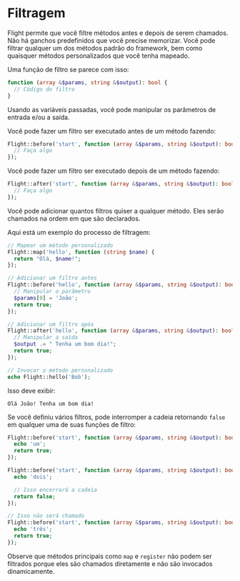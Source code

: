 # Filtragem

Flight permite que você filtre métodos antes e depois de serem chamados. Não há ganchos predefinidos que você precise memorizar. Você pode filtrar qualquer um dos métodos padrão do framework, bem como quaisquer métodos personalizados que você tenha mapeado.

Uma função de filtro se parece com isso:

```php
function (array &$params, string &$output): bool {
  // Código do filtro
}
```

Usando as variáveis passadas, você pode manipular os parâmetros de entrada e/ou a saída.

Você pode fazer um filtro ser executado antes de um método fazendo:

```php
Flight::before('start', function (array &$params, string &$output): bool {
  // Faça algo
});
```

Você pode fazer um filtro ser executado depois de um método fazendo:

```php
Flight::after('start', function (array &$params, string &$output): bool {
  // Faça algo
});
```

Você pode adicionar quantos filtros quiser a qualquer método. Eles serão chamados na
ordem em que são declarados.

Aqui está um exemplo do processo de filtragem:

```php
// Mapear um método personalizado
Flight::map('hello', function (string $name) {
  return "Olá, $name!";
});

// Adicionar um filtro antes
Flight::before('hello', function (array &$params, string &$output): bool {
  // Manipular o parâmetro
  $params[0] = 'João';
  return true;
});

// Adicionar um filtro após
Flight::after('hello', function (array &$params, string &$output): bool {
  // Manipular a saída
  $output .= " Tenha um bom dia!";
  return true;
});

// Invocar o método personalizado
echo Flight::hello('Bob');
```

Isso deve exibir:

```
Olá João! Tenha um bom dia!
```

Se você definiu vários filtros, pode interromper a cadeia retornando `false`
em qualquer uma de suas funções de filtro:

```php
Flight::before('start', function (array &$params, string &$output): bool {
  echo 'um';
  return true;
});

Flight::before('start', function (array &$params, string &$output): bool {
  echo 'dois';

  // Isso encerrará a cadeia
  return false;
});

// Isso não será chamado
Flight::before('start', function (array &$params, string &$output): bool {
  echo 'três';
  return true;
});
```

Observe que métodos principais como `map` e `register` não podem ser filtrados porque
eles são chamados diretamente e não são invocados dinamicamente.